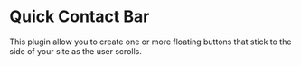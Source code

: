 # Quick Contact Bar
This plugin allow you to create one or more floating buttons that stick to the side of your site as the user scrolls.